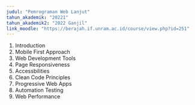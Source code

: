 ```yaml
---
judul: "Pemrograman Web Lanjut"
tahun_akademik: "20221"
tahun_akademik2: "2022 Ganjil"
link_moodle: "https://berajah.if.unram.ac.id/course/view.php?id=251"
---
```


1. Introduction
2. Mobile First Approach
3. Web Development Tools
4. Page Responsiveness
5. Accessbilities
6. Clean Code Principles
7. Progressive Web Apps
8. Automation Testing
9. Web Performance